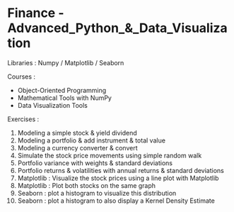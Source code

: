 # Finance - Advanced_Python_&_Data_Visualization

Libraries : Numpy / Matplotlib / Seaborn

Courses : 
- Object-Oriented Programming
- Mathematical Tools with NumPy
- Data Visualization Tools

Exercises : 
1) Modeling a simple stock & yield dividend
2) Modeling a portfolio & add instrument & total value
3) Modeling a currency converter & convert
4) Simulate the stock price movements using simple random walk
5) Portfolio variance with weights & standard deviations 
6) Portfolio returns & volatilities with annual returns & standard deviations
7) Matplotlib : Visualize the stock prices using a line plot with Matplotlib
8) Matplotlib : Plot both stocks on the same graph
9) Seaborn : plot a histogram to visualize this distribution
10) Seaborn : plot a histogram to also display a Kernel Density Estimate
